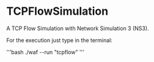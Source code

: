 # TCPFlowSimulation
A TCP Flow Simulation with Network Simulation 3 (NS3).

For the execution just type in the terminal:

  '''bash
  ./waf --run "tcpflow"
  '''
